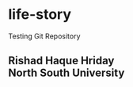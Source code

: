 # life-story
Testing Git Repository


<!-- THis is just a comment -->
Rishad Haque Hriday  
North South University  
---
